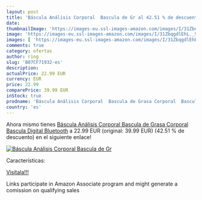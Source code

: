 ```yaml
---
layout: post
title: 'Báscula Análisis Corporal  Bascula de Gr al 42.51 % de descuento'
date: 
thumbnailImage: 'https://images-eu.ssl-images-amazon.com/images/I/31ZbqgdlEhL._SL200_.jpg'
image: 'https://images-eu.ssl-images-amazon.com/images/I/31ZbqgdlEhL._SL200_.jpg'
images: [ 'https://images-eu.ssl-images-amazon.com/images/I/31ZbqgdlEhL._SL200_.jpg' ]
comments: true
category: ofertas
author: ring
slug: 'B07CF71932-es'
description:
actualPrice: 22.99 EUR
currency: EUR
price: 22.99
comparePrice: 39.99 EUR
inStock: true
prodname: 'Báscula Análisis Corporal  Bascula de Grasa Corporal  Bascula Digital Bluetooth'
country: 'es'
---
```


Ahora mismo tienes [Báscula Análisis Corporal  Bascula de Grasa Corporal  Bascula Digital Bluetooth](https://www.amazon.es/dp/B07CF71932/?tag=tolees-21) a 22.99 EUR (original: 39.99 EUR) (42.51 %  de descuento) en el siguiente enlace!

[![Báscula Análisis Corporal  Bascula de Gr](https://images-eu.ssl-images-amazon.com/images/I/31ZbqgdlEhL._SL200_.jpg)](https://www.amazon.es/dp/B07CF71932/?tag=tolees-21)

Características:


[Visítala!!!](https://www.amazon.es/dp/B07CF71932/?tag=tolees-21)

Links participate in Amazon Associate program and might generate a comission on qualifying sales
